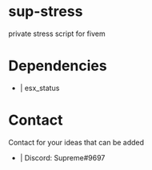 # sup-stress
private stress script for fivem

# Dependencies
+ | esx_status

# Contact
Contact for your ideas that can be added
+ | Discord: Supreme#9697
